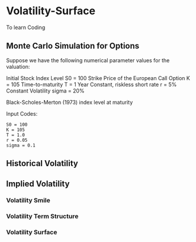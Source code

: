 # Volatility-Surface
To learn Coding
## Monte Carlo Simulation for Options
Suppose we have the following numerical parameter values for the valuation:

Initial Stock Index Level S0 = 100
Strike Price of the European Call Option K = 105
Time-to-maturity T = 1 Year
Constant, riskless short rate r = 5%
Constant Volatility sigma = 20%

Black-Scholes-Merton (1973) index level at maturity

Input Codes:
```
S0 = 100
K = 105
T = 1.0
r = 0.05
sigma = 0.1
```

## Historical Volatility

## Implied Volatility

### Volatility Smile

### Volatility Term Structure

### Volatility Surface
